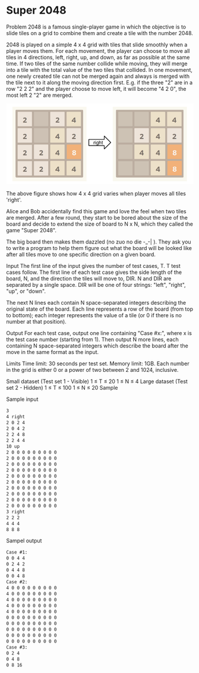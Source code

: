 # Super 2048

Problem
2048 is a famous single-player game in which the objective is to slide tiles on a grid to combine them and create a tile with the number 2048.

2048 is played on a simple 4 x 4 grid with tiles that slide smoothly when a player moves them. For each movement, the player can choose to move all tiles in 4 directions, left, right, up, and down, as far as possible at the same time. If two tiles of the same number collide while moving, they will merge into a tile with the total value of the two tiles that collided. In one movement, one newly created tile can not be merged again and always is merged with the tile next to it along the moving direction first. E.g. if the three "2" are in a row "2 2 2" and the player choose to move left, it will become "4 2 0", the most left 2 "2" are merged.

![image](super.PNG)

The above figure shows how 4 x 4 grid varies when player moves all tiles 'right'.

Alice and Bob accidentally find this game and love the feel when two tiles are merged. After a few round, they start to be bored about the size of the board and decide to extend the size of board to N x N, which they called the game "Super 2048".

The big board then makes them dazzled (no zuo no die -_-| ). They ask you to write a program to help them figure out what the board will be looked like after all tiles move to one specific direction on a given board.

Input
The first line of the input gives the number of test cases, T. T test cases follow. The first line of each test case gives the side length of the board, N, and the direction the tiles will move to, DIR. N and DIR are separated by a single space. DIR will be one of four strings: "left", "right", "up", or "down".

The next N lines each contain N space-separated integers describing the original state of the board. Each line represents a row of the board (from top to bottom); each integer represents the value of a tile (or 0 if there is no number at that position).

Output
For each test case, output one line containing "Case #x:", where x is the test case number (starting from 1). Then output N more lines, each containing N space-separated integers which describe the board after the move in the same format as the input.

Limits
Time limit: 30 seconds per test set.
Memory limit: 1GB.
Each number in the grid is either 0 or a power of two between 2 and 1024, inclusive.

Small dataset (Test set 1 - Visible)
1 ≤ T ≤ 20
1 ≤ N ≤ 4
Large dataset (Test set 2 - Hidden)
1 ≤ T ≤ 100
1 ≤ N ≤ 20
Sample

Sample input

```
3
4 right
2 0 2 4
2 0 4 2
2 2 4 8
2 2 4 4
10 up
2 0 0 0 0 0 0 0 0 0
2 0 0 0 0 0 0 0 0 0
2 0 0 0 0 0 0 0 0 0
2 0 0 0 0 0 0 0 0 0
2 0 0 0 0 0 0 0 0 0
2 0 0 0 0 0 0 0 0 0
2 0 0 0 0 0 0 0 0 0
2 0 0 0 0 0 0 0 0 0
2 0 0 0 0 0 0 0 0 0
2 0 0 0 0 0 0 0 0 0
3 right
2 2 2
4 4 4
8 8 8
```


Sampel output

```
Case #1:
0 0 4 4
0 2 4 2
0 4 4 8
0 0 4 8
Case #2:
4 0 0 0 0 0 0 0 0 0
4 0 0 0 0 0 0 0 0 0
4 0 0 0 0 0 0 0 0 0
4 0 0 0 0 0 0 0 0 0
4 0 0 0 0 0 0 0 0 0
0 0 0 0 0 0 0 0 0 0
0 0 0 0 0 0 0 0 0 0
0 0 0 0 0 0 0 0 0 0
0 0 0 0 0 0 0 0 0 0
0 0 0 0 0 0 0 0 0 0
Case #3:
0 2 4
0 4 8
0 8 16
```